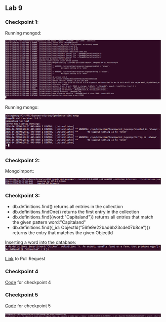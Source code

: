 ## Lab 9

### Checkpoint 1:
Running mongod:

![Running mongod](mongod.png)

Running mongo:

![Running mongo](runningmongo.png)

### Checkpoint 2:
Mongoimport:

![Mongoimport](mongoimport.png)

### Checkpoint 3:
- db.definitions.find() returns all entries in the collection
- db.definitions.findOne() returns the first entry in the collection
- db.definitions.find({word:"Capitaland"}) returns all entries that match the given pattern word:"Capitaland"
- db.definitions.find({_id: ObjectId("56fe9e22bad6b23cde07b8ce")}) returns the entry that matches the given ObjectId

Inserting a word into the database:
![inserting a word](insert.png)

[Link](https://github.com/raymondjacobson/csci2963_mongodb_lab/pull/18) to Pull Request

### Checkpoint 4
[Code](https://github.com/aleung013/csci2963_mongodb_lab/blob/master/checkpoint4.py) for checkpoint 4

### Checkpoint 5
[Code](https://github.com/aleung013/csci2963_mongodb_lab/blob/master/checkpoint5.py) for checkpoint 5

![Running checkpoint5](checkpoint5.png)